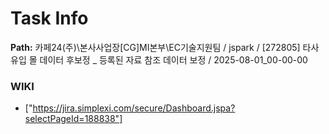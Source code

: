 # Task Info

**Path:** 카페24(주)\본사사업장\[CG]MI본부\EC기술지원팀 / jspark / [272805] 타사 유입 몰 데이터 후보정 _ 등록된 자료 참조 데이터 보정 / 2025-08-01_00-00-00

### WIKI
- ["https://jira.simplexi.com/secure/Dashboard.jspa?selectPageId=188838"]

